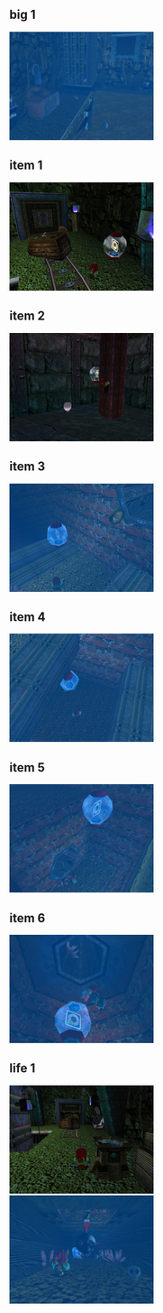 <style>img{width:256px;display:inline;}</style>
## big 1
![](./AquaticMine/big-1-1.png)

## item 1
![](./AquaticMine/item-1-1.png)

## item 2
![](./AquaticMine/item-2-1.png)

## item 3
![](./AquaticMine/item-3-1.png)

## item 4
![](./AquaticMine/item-4-1.png)

## item 5
![](./AquaticMine/item-5-1.png)

## item 6
![](./AquaticMine/item-6-1.png)

## life 1
![](./AquaticMine/life-1-1.png)
![](./AquaticMine/life-1-2.png)

